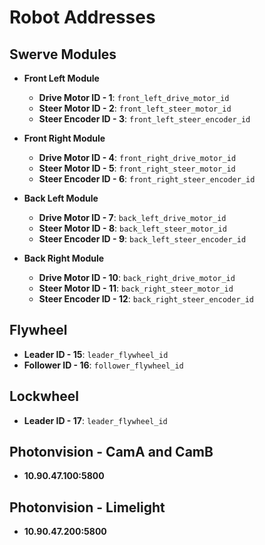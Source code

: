 # Robot Addresses

## Swerve Modules
- **Front Left Module**
  - **Drive Motor ID - 1**: `front_left_drive_motor_id`
  - **Steer Motor ID - 2**: `front_left_steer_motor_id`
  - **Steer Encoder ID - 3**: `front_left_steer_encoder_id`

- **Front Right Module**
  - **Drive Motor ID - 4**: `front_right_drive_motor_id`
  - **Steer Motor ID - 5**: `front_right_steer_motor_id`
  - **Steer Encoder ID - 6**: `front_right_steer_encoder_id`

- **Back Left Module**
  - **Drive Motor ID - 7**: `back_left_drive_motor_id`
  - **Steer Motor ID - 8**: `back_left_steer_motor_id`
  - **Steer Encoder ID - 9**: `back_left_steer_encoder_id`

- **Back Right Module**
  - **Drive Motor ID - 10**: `back_right_drive_motor_id`
  - **Steer Motor ID - 11**: `back_right_steer_motor_id`
  - **Steer Encoder ID - 12**: `back_right_steer_encoder_id`

## Flywheel
- **Leader ID - 15**: `leader_flywheel_id`
- **Follower ID - 16**: `follower_flywheel_id`

## Lockwheel
- **Leader ID - 17**: `leader_flywheel_id`


## Photonvision - CamA and CamB
- **10.90.47.100:5800**

## Photonvision - Limelight
- **10.90.47.200:5800**
